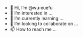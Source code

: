 - 👋 Hi, I’m @wu-xuefu
- 👀 I’m interested in ...
- 🌱 I’m currently learning ...
- 💞️ I’m looking to collaborate on ...
- 📫 How to reach me ...

<!---
wu-xuefu/wu-xuefu is a ✨ special ✨ repository because its `README.md` (this file) appears on your GitHub profile.
You can click the Preview link to take a look at your changes.
--->
